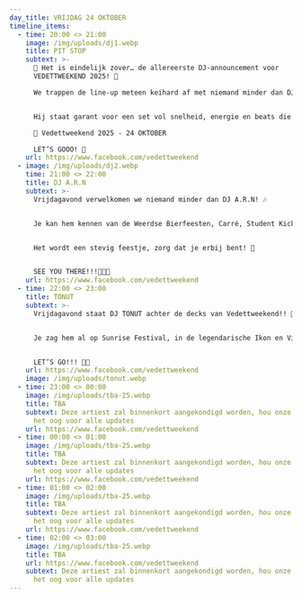 ```yaml
---
day_title: VRIJDAG 24 OKTOBER
timeline_items:
  - time: 20:00 <> 21:00
    image: /img/uploads/dj1.webp
    title: PIT STOP
    subtext: >-
      🚨 Het is eindelijk zover… de allereerste DJ-announcement voor
      VEDETTWEEKEND 2025! 🍻

      We trappen de line-up meteen keihard af met niemand minder dan DJ PIT-STOP! 🏎️💿


      Hij staat garant voor een set vol snelheid, energie en beats die je meteen in feestmodus knallen. 📅 Save the date

      📍 Vedettweekend 2025 - 24 OKTOBER

      LET’S GOOO! 🚀
    url: https://www.facebook.com/vedettweekend
  - image: /img/uploads/dj2.webp
    time: 21:00 <> 22:00
    title: DJ A.R.N
    subtext: >-
      Vrijdagavond verwelkomen we niemand minder dan DJ A.R.N! 🎶


      Je kan hem kennen van de Weerdse Bierfeesten, Carré, Student Kick-Off of zelfs van in Lloret de Mar… en 24 oktober komt hij gewoon Vedettweekend op z’n kop zetten. 🔥


      Het wordt een stevig feestje, zorg dat je erbij bent! 🍻 


      SEE YOU THERE!!!🐧😎🥂
    url: https://www.facebook.com/vedettweekend
  - time: 22:00 <> 23:00
    title: TONUT
    subtext: >-
      Vrijdagavond staat DJ TONUT achter de decks van Vedettweekend!! 🚀 😎‼️


      Je zag hem al op Sunrise Festival, in de legendarische Ikon en Villa… en 24 oktober staat hij in onze tent.🔥 


      LET’S GO!!! 🐧🥂
    url: https://www.facebook.com/vedettweekend
    image: /img/uploads/tonut.webp
  - time: 23:00 <> 00:00
    image: /img/uploads/tba-25.webp
    title: TBA
    subtext: Deze artiest zal binnenkort aangekondigd worden, hou onze socials in
      het oog voor alle updates
    url: https://www.facebook.com/vedettweekend
  - time: 00:00 <> 01:00
    image: /img/uploads/tba-25.webp
    title: TBA
    subtext: Deze artiest zal binnenkort aangekondigd worden, hou onze socials in
      het oog voor alle updates
    url: https://www.facebook.com/vedettweekend
  - time: 01:00 <> 02:00
    image: /img/uploads/tba-25.webp
    title: TBA
    subtext: Deze artiest zal binnenkort aangekondigd worden, hou onze socials in
      het oog voor alle updates
    url: https://www.facebook.com/vedettweekend
  - time: 02:00 <> 03:00
    image: /img/uploads/tba-25.webp
    title: TBA
    url: https://www.facebook.com/vedettweekend
    subtext: Deze artiest zal binnenkort aangekondigd worden, hou onze socials in
      het oog voor alle updates
---
```

